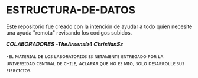 # ESTRUCTURA-DE-DATOS


Este repositorio fue creado con la intención de ayudar a todo quien necesite una ayuda "remota" revisando los codigos subidos.





𝑪𝑶𝑳𝑨𝑩𝑶𝑹𝑨𝑫𝑶𝑹𝑬𝑺
-𝑻𝒉𝒆𝑨𝒓𝒔𝒆𝒏𝒂𝒍𝒛𝟒 𝑪𝒉𝒓𝒊𝒔𝒕𝒊𝒂𝒏𝑺𝒛



-ᴇʟ ᴍᴀᴛᴇʀɪᴀʟ ᴅᴇ ʟᴏꜱ ʟᴀʙᴏʀᴀᴛᴏʀɪᴏꜱ ᴇꜱ ɴᴇᴛᴀᴍᴇɴᴛᴇ ᴇɴᴛʀᴇɢᴀᴅᴏ ᴘᴏʀ ʟᴀ ᴜɴɪᴠᴇʀꜱɪᴅᴀᴅ ᴄᴇɴᴛʀᴀʟ ᴅᴇ ᴄʜɪʟᴇ, ᴀᴄʟᴀʀᴀʀ ǫᴜᴇ ɴᴏ ᴇꜱ ᴍɪᴏ, ꜱᴏʟᴏ ᴅᴇꜱᴀʀʀᴏʟʟᴇ ꜱᴜꜱ ᴇᴊᴇʀᴄɪᴄɪᴏꜱ.
